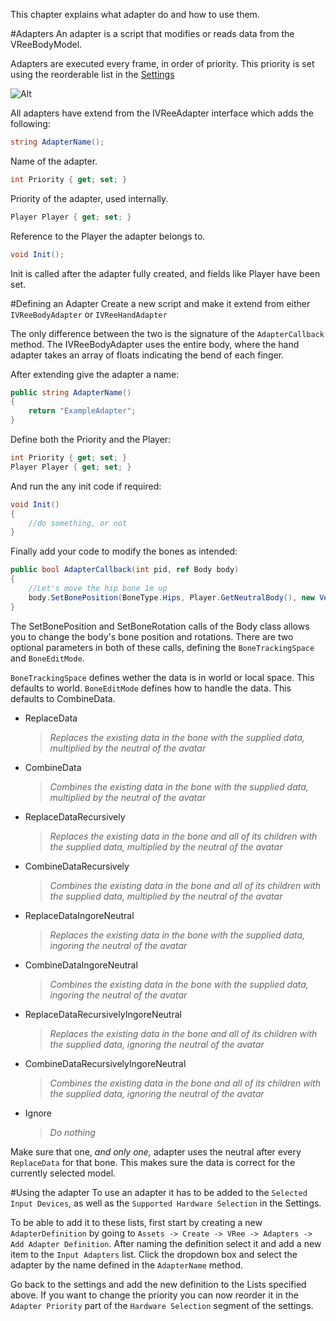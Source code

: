 This chapter explains what adapter do and how to use them.

#Adapters
An adapter is a script that modifies or reads data from the VReeBodyModel.

Adapters are executed every frame, in order of priority. This priority is set using the reorderable list in the [Settings](../vree-settings/#hardware-selection)

![Alt](../images/adapters/adapter-priority.jpg)

All adapters have extend from the IVReeAdapter interface which adds the following:
```c#
string AdapterName();
```
Name of the adapter.
```c#
int Priority { get; set; }
```
Priority of the adapter, used internally.
```c#
Player Player { get; set; }
```
Reference to the Player the adapter belongs to.
```c#
void Init();
```
Init is called after the adapter fully created, and fields like Player have been set.

#Defining an Adapter
Create a new script and make it extend from either `IVReeBodyAdapter` or `IVReeHandAdapter`

The only difference between the two is the signature of the `AdapterCallback` method. The IVReeBodyAdapter uses the entire body, where the hand adapter takes an array of floats indicating the bend of each finger.

After extending give the adapter a name:

```c#
public string AdapterName()
{
    return "ExampleAdapter";
}
```

Define both the Priority and the Player:
```c#
int Priority { get; set; }
Player Player { get; set; }
```

And run the any init code if required:
```c#
void Init()
{
    //do something, or not
}
```

Finally add your code to modify the bones as intended:

```c#
public bool AdapterCallback(int pid, ref Body body)
{
    //Let's move the hip bone 1m up
    body.SetBonePosition(BoneType.Hips, Player.GetNeutralBody(), new Vector3(0, 1, 0));
}
```

The SetBonePosition and SetBoneRotation calls of the Body class allows you to change the body's bone position and rotations.
There are two optional parameters in both of these calls, defining the `BoneTrackingSpace` and `BoneEditMode`.

`BoneTrackingSpace` defines wether the data is in world or local space. This defaults to world.
`BoneEditMode` defines how to handle the data. This defaults to CombineData.  

- ReplaceData

    >    *Replaces the existing data in the bone with the supplied data, multiplied by the neutral of the avatar*

- CombineData

    >    *Combines the existing data in the bone with the supplied data, multiplied by the neutral of the avatar*

- ReplaceDataRecursively

    >    *Replaces the existing data in the bone and all of its children with the supplied data, multiplied by the neutral of the avatar*

- CombineDataRecursively

    >    *Combines the existing data in the bone and all of its children with the supplied data, multiplied by the neutral of the avatar*

- ReplaceDataIngoreNeutral

    >    *Replaces the existing data in the bone with the supplied data, ingoring the neutral of the avatar*

- CombineDataIngoreNeutral

    >    *Combines the existing data in the bone with the supplied data, ingoring the neutral of the avatar*

- ReplaceDataRecursivelyIngoreNeutral

    >    *Replaces the existing data in the bone and all of its children with the supplied data, ignoring the neutral of the avatar*

- CombineDataRecursivelyIngoreNeutral

    >    *Combines the existing data in the bone and all of its children with the supplied data, ignoring the neutral of the avatar*

- Ignore

    >    *Do nothing*

Make sure that one, *and only one,* adapter uses the neutral after every `ReplaceData` for that bone. This makes sure the data is correct for the currently selected model.

#Using the adapter
To use an adapter it has to be added to the `Selected Input Devices`, as well as the `Supported Hardware Selection` in the Settings.

To be able to add it to these lists, first start by creating a new `AdapterDefinition` by going to `Assets -> Create -> VRee -> Adapters -> Add Adapter Definition`.
After naming the definition select it and add a new item to the `Input Adapters` list. Click the dropdown box and select the adapter by the name defined in the `AdapterName` method.

Go back to the settings and add the new definition to the Lists specified above.
If you want to change the priority you can now reorder it in the `Adapter Priority` part of the `Hardware Selection` segment of the settings.